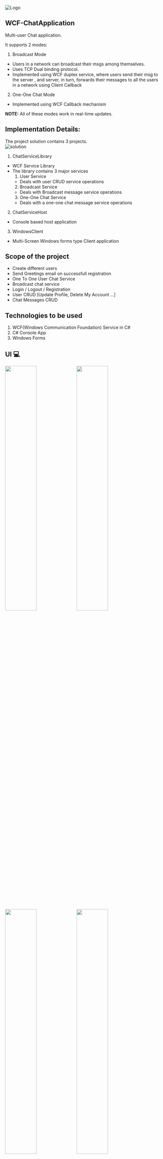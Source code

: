 ![Logo](https://user-images.githubusercontent.com/48133426/108637853-81771d80-74b2-11eb-8bca-c891660e59a6.jpg)

## WCF-ChatApplication
Multi-user Chat application.

It supports 2 modes: <br>
1. Broadcast Mode
- Users in a network can broadcast their msgs among themselves. 
- Uses TCP Dual binding protocol.
- Implemented using WCF duplex service, where users send their msg to the server , and server, in turn, forwards their messages to all the users in a network using Client Callback

2. One-One Chat Mode
- Implemented using WCF Callback mechanism

**NOTE:** All of these modes work in real-time updates.

## Implementation Details:
The project solution contains 3 projects. <br>
![solution](https://user-images.githubusercontent.com/48133426/108638225-2d6d3880-74b4-11eb-8047-b4096ec9089f.jpg)

1. ChatServiceLibrary 
  - WCF Service Library 
  - The library contains 3 major services
    1. User Service
    - Deals with user CRUD service operations
    2. Broadcast Service
    - Deals with Broadcast message service operations
    3. One-One Chat Service
    - Deals with a one-one chat message service operations

2. ChatServiceHost 
- Console based host application

3. WindowsClient
- Multi-Screen Windows forms type Client application


## Scope of the project
- Create different users
- Send Greetings email on successfull registration
- One To One User Chat Service
- Broadcast chat service
- Login / Logout / Registration
- User CRUD [Update Profile, Delete My Account ...]
- Chat Messages CRUD

## Technologies to be used
1. WCF(Windows Communication Foundation) Service in C#
2. C# Console App
3. Windows Forms

## UI 💻
<img src="https://user-images.githubusercontent.com/48133426/108638536-d5373600-74b5-11eb-96e6-5a6ed4ad6f55.jpg" width="45%"></img> <img src="https://user-images.githubusercontent.com/48133426/108638542-d7999000-74b5-11eb-82d8-1340aa6cd97d.jpg" width="45%"></img> <img src="https://user-images.githubusercontent.com/48133426/108638553-dcf6da80-74b5-11eb-8ec1-7626d4866e18.jpg" width="45%"></img> <img src="https://user-images.githubusercontent.com/48133426/108638559-dff1cb00-74b5-11eb-997c-b4aae27dacb2.jpg" width="45%"></img> <img src="https://user-images.githubusercontent.com/48133426/108638563-e4b67f00-74b5-11eb-9442-c937cad2a4db.png" width="45%"></img> <img src="https://user-images.githubusercontent.com/48133426/108638566-e718d900-74b5-11eb-9498-8e9d1c7e1a91.png" width="45%"></img> 

## Live Demo
[Visit Demo](http://bit.ly/soc_project_demo) <br>
[Presentation_Doc](http://bit.ly/soc_project_demo_doc)

---------

```javascript

if (youEnjoyed) {
    starThisRepository();
}

```

-----------

## Thank You
- Author : [Nevil Parmar](https://nevilparmar.me)

